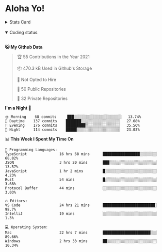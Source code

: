 # Aloha Yo!

<details>
<summary>Stats Card</summary>
 
[![Anurag's github stats](https://github-readme-stats.vercel.app/api?username=GarfieldZHU&show_icons=true&theme=tokyonight)](https://github.com/anuraghazra/github-readme-stats)
 
</details>

<br/>

<details open>

<summary>Coding status</summary>

<br/>

<!--START_SECTION:waka-->
**🐱 My Github Data** 

> 🏆 55 Contributions in the Year 2021
 > 
> 📦 470.3 kB Used in Github's Storage 
 > 
> 🚫 Not Opted to Hire
 > 
> 📜 50 Public Repositories 
 > 
> 🔑 32 Private Repositories  
 > 
**I'm a Night 🦉** 

```text
🌞 Morning    68 commits     ███░░░░░░░░░░░░░░░░░░░░░░   13.74% 
🌆 Daytime    137 commits    ███████░░░░░░░░░░░░░░░░░░   27.68% 
🌃 Evening    176 commits    █████████░░░░░░░░░░░░░░░░   35.56% 
🌙 Night      114 commits    █████░░░░░░░░░░░░░░░░░░░░   23.03%

```


📊 **This Week I Spent My Time On** 

```text
💬 Programming Languages: 
TypeScript               16 hrs 58 mins      █████████████████░░░░░░░░   68.82% 
JSON                     3 hrs 20 mins       ███░░░░░░░░░░░░░░░░░░░░░░   13.57% 
JavaScript               1 hr 2 mins         █░░░░░░░░░░░░░░░░░░░░░░░░   4.23% 
Rust                     54 mins             █░░░░░░░░░░░░░░░░░░░░░░░░   3.68% 
Protocol Buffer          44 mins             ░░░░░░░░░░░░░░░░░░░░░░░░░   3.03%

🔥 Editors: 
VS Code                  24 hrs 21 mins      ████████████████████████░   98.7% 
IntelliJ                 19 mins             ░░░░░░░░░░░░░░░░░░░░░░░░░   1.3%

💻 Operating System: 
Mac                      22 hrs 7 mins       ██████████████████████░░░   89.66% 
Windows                  2 hrs 33 mins       ██░░░░░░░░░░░░░░░░░░░░░░░   10.34%

```


<!--END_SECTION:waka-->

</details>

